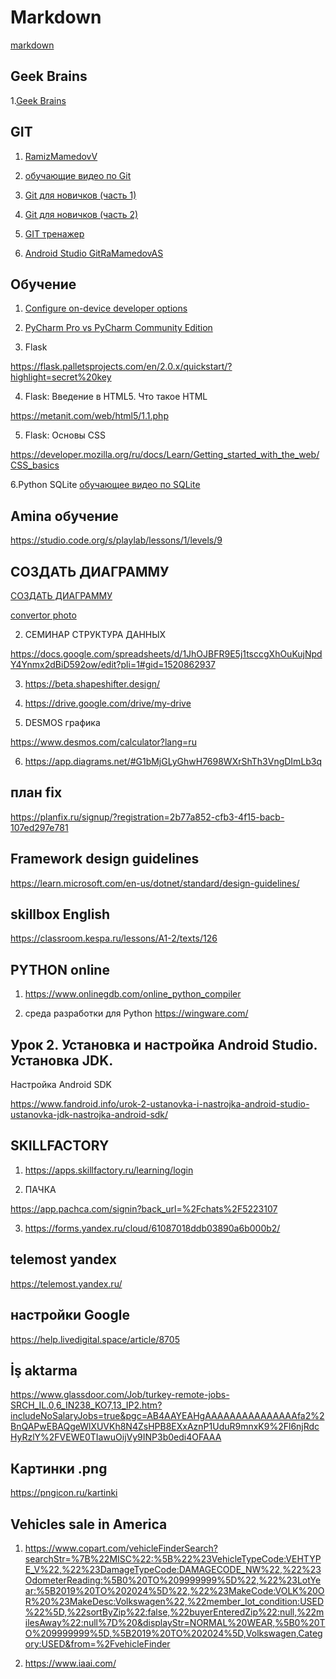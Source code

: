 # Markdown 

[markdown](https://markdownmonster.west-wind.com/)

## Geek Brains

1.[Geek Brains](https://www.youtube.com/watch?v=L6AvLG_k1G8&list=PLmRNNqEA7JoMyhHCq4FPuRMiWi9SxZVi1&index=19)

## GIT

1. [RamizMamedovV](https://github.com/RamizMamedovV?tab=overview&from=2023-04-01&to=2023-04-300)

2. [обучающие видео по Git](https://vimeo.com/showcase/5616060)

3. [Git для новичков (часть 1)](https://habr.com/ru/articles/541258/)

4. [Git для новичков (часть 2)](https://habr.com/ru/articles/542616/)

5. [GIT тренажер](https://learngitbranching.js.org/?locale=ru_RU&demo=)

7. [Android Studio GitRaMamedovAS](https://github.com/RaMamedovAS/recyclerVew)

## Обучение

1. [Configure on-device developer options](https://developer.android.com/studio/debug/dev-options)

2. [PyCharm Pro vs PyCharm Community Edition](https://www.jetbrains.com/products/compare/?product=pycharm&product=pycharm-ce)

3. Flask

https://flask.palletsprojects.com/en/2.0.x/quickstart/?highlight=secret%20key

4. Flask: Введение в HTML5. Что такое HTML

https://metanit.com/web/html5/1.1.php

5. Flask: Основы CSS

https://developer.mozilla.org/ru/docs/Learn/Getting_started_with_the_web/CSS_basics

6.Python SQLite
[обучающее видео по SQLite](https://proproprogs.ru/modules/komandy-update-i-delete)

## Amina обучение

https://studio.code.org/s/playlab/lessons/1/levels/9

## СОЗДАТЬ ДИАГРАММУ

[СОЗДАТЬ ДИАГРАММУ](https://app.diagrams.net/)

[convertor photo](https://www.online-convert.com/ru/result#j=f718974f-9d96-481b-80a0-77d37821caa0)

2. СЕМИНАР СТРУКТУРА ДАННЫХ

https://docs.google.com/spreadsheets/d/1JhOJBFR9E5j1tsccgXhOuKujNpdY4Ynmx2dBiD592ow/edit?pli=1#gid=1520862937

3. https://beta.shapeshifter.design/

4. https://drive.google.com/drive/my-drive

5. DESMOS графика

https://www.desmos.com/calculator?lang=ru

6. https://app.diagrams.net/#G1bMjGLyGhwH7698WXrShTh3VngDImLb3q

## план fix

https://planfix.ru/signup/?registration=2b77a852-cfb3-4f15-bacb-107ed297e781

## Framework design guidelines

https://learn.microsoft.com/en-us/dotnet/standard/design-guidelines/

## skillbox English

https://classroom.kespa.ru/lessons/A1-2/texts/126

## PYTHON online

1. https://www.onlinegdb.com/online_python_compiler

2. среда разработки для Python
   https://wingware.com/
   
## Урок 2. Установка и настройка Android Studio. Установка JDK. 
Настройка Android SDK

https://www.fandroid.info/urok-2-ustanovka-i-nastrojka-android-studio-ustanovka-jdk-nastrojka-android-sdk/

## SKILLFACTORY

1. https://apps.skillfactory.ru/learning/login

2. ПАЧКА

https://app.pachca.com/signin?back_url=%2Fchats%2F5223107

3. https://forms.yandex.ru/cloud/61087018ddb03890a6b000b2/

## telemost yandex

https://telemost.yandex.ru/

## настройки Google

https://help.livedigital.space/article/8705

## İş aktarma

https://www.glassdoor.com/Job/turkey-remote-jobs-SRCH_IL.0,6_IN238_KO7,13_IP2.htm?includeNoSalaryJobs=true&pgc=AB4AAYEAHgAAAAAAAAAAAAAAAfa2%2BnQAPwEBAQgeWlXUVKh8N4ZsHPB8EXxAznP1UduR9mnxK9%2Fl6njRdcHyRzlY%2FVEWE0TIawuOijVy9INP3b0edi4OFAAA

## Картинки .png

https://pngicon.ru/kartinki

## Vehicles sale in America

1. https://www.copart.com/vehicleFinderSearch?searchStr=%7B%22MISC%22:%5B%22%23VehicleTypeCode:VEHTYPE_V%22,%22%23DamageTypeCode:DAMAGECODE_NW%22,%22%23OdometerReading:%5B0%20TO%209999999%5D%22,%22%23LotYear:%5B2019%20TO%202024%5D%22,%22%23MakeCode:VOLK%20OR%20%23MakeDesc:Volkswagen%22,%22member_lot_condition:USED%22%5D,%22sortByZip%22:false,%22buyerEnteredZip%22:null,%22milesAway%22:null%7D%20&displayStr=NORMAL%20WEAR,%5B0%20TO%209999999%5D,%5B2019%20TO%202024%5D,Volkswagen,Category:USED&from=%2FvehicleFinder


2. https://www.iaai.com/
## 
